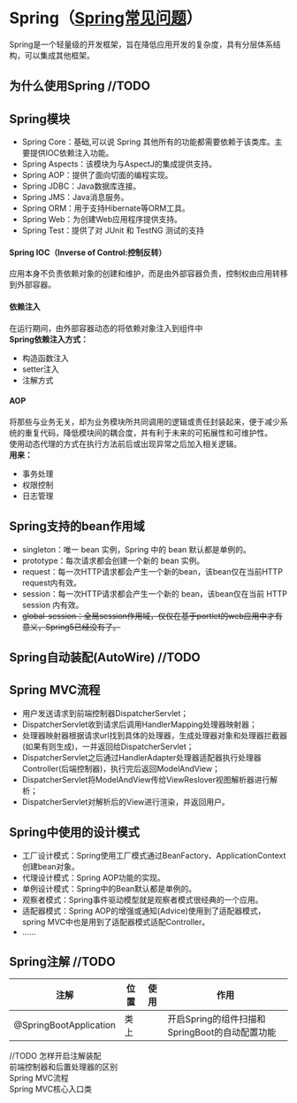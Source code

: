 # Spring（[Spring常见问题](https://mp.weixin.qq.com/s/u3U1l3HvG6Dm6UJRB1epIA)）
Spring是一个轻量级的开发框架，旨在降低应用开发的复杂度，具有分层体系结构，可以集成其他框架。

## 为什么使用Spring //TODO

## Spring模块
- Spring Core：基础,可以说 Spring 其他所有的功能都需要依赖于该类库。主要提供IOC依赖注入功能。
- Spring Aspects：该模块为与AspectJ的集成提供支持。
- Spring AOP：提供了面向切面的编程实现。
- Spring JDBC：Java数据库连接。
- Spring JMS：Java消息服务。
- Spring ORM：用于支持Hibernate等ORM工具。
- Spring Web：为创建Web应用程序提供支持。
- Spring Test：提供了对 JUnit 和 TestNG 测试的支持

#### Spring IOC（Inverse of Control:控制反转）
应用本身不负责依赖对象的创建和维护，而是由外部容器负责，控制权由应用转移到外部容器。
#### 依赖注入
在运行期间，由外部容器动态的将依赖对象注入到组件中  
**Spring依赖注入方式：**  
- 构造函数注入  
- setter注入  
- 注解方式  
#### AOP
将那些与业务无关，却为业务模块所共同调用的逻辑或责任封装起来，便于减少系统的重复代码，降低模块间的耦合度，并有利于未来的可拓展性和可维护性。  
使用动态代理的方式在执行方法前后或出现异常之后加入相关逻辑。  
**用来：**  
- 事务处理  
- 权限控制  
- 日志管理  

## Spring支持的bean作用域 
- singleton：唯一 bean 实例，Spring 中的 bean 默认都是单例的。
- prototype：每次请求都会创建一个新的 bean 实例。
- request：每一次HTTP请求都会产生一个新的bean，该bean仅在当前HTTP request内有效。
- session：每一次HTTP请求都会产生一个新的 bean，该bean仅在当前 HTTP session 内有效。
- ~~global-session：全局session作用域，仅仅在基于portlet的web应用中才有意义，Spring5已经没有了。~~  

## Spring自动装配(AutoWire) //TODO

## Spring MVC流程
- 用户发送请求到前端控制器DispatcherServlet；
- DispatcherServlet收到请求后调用HandlerMapping处理器映射器；
- 处理器映射器根据请求url找到具体的处理器，生成处理器对象和处理器拦截器(如果有则生成)，一并返回给DispatcherServlet；
- DispatcherServlet之后通过HandlerAdapter处理器适配器执行处理器Controller(后端控制器)，执行完后返回ModelAndView；
- DispatcherServlet将ModelAndView传给ViewReslover视图解析器进行解析；
- DispatcherServlet对解析后的View进行渲染，并返回用户。

## Spring中使用的设计模式
- 工厂设计模式：Spring使用工厂模式通过BeanFactory、ApplicationContext创建bean对象。
- 代理设计模式：Spring AOP功能的实现。
- 单例设计模式：Spring中的Bean默认都是单例的。
- 观察者模式：Spring事件驱动模型就是观察者模式很经典的一个应用。
- 适配器模式：Spring AOP的增强或通知(Advice)使用到了适配器模式，spring MVC中也是用到了适配器模式适配Controller。
- ......

## Spring注解 //TODO
注解 | 位置 | 使用 | 作用  
-|-|-|-  
@SpringBootApplication | 类上 |  | 开启Spring的组件扫描和SpringBoot的自动配置功能

//TODO
怎样开启注解装配  
前端控制器和后置处理器的区别  
Spring MVC流程  
Spring MVC核心入口类